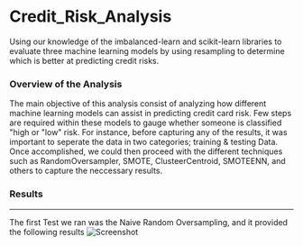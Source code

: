 # Credit_Risk_Analysis
Using our knowledge of the imbalanced-learn and scikit-learn libraries to evaluate three machine learning models by using resampling to determine which is better at predicting credit risks.


### Overview of the Analysis

The main objective of this analysis consist of analyzing how different machine learning models can assist in predicting credit card risk. Few steps are required within these models to gauge whether someone is classified "high or "low" risk. For instance, before capturing any of the results, it was important to seperate the data in two categories; training & testing Data. Once accomplished, we could then proceed with the different techniques such as RandomOversampler, SMOTE, ClusteerCentroid, SMOTEENN, and others to capture the neccessary results. 

### Results
--------------------------------------------------------
The first Test we ran was the Naive Random Oversampling, and it provided the following results
![Screenshot](Naive_oversampling.png)

